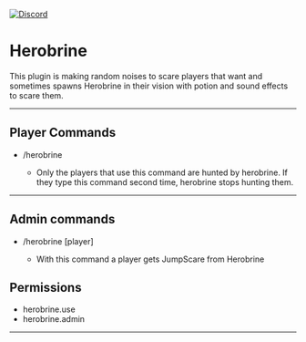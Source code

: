 [![Discord](hthttps://discord.com/api/guilds/858018049105854474/widget.png)](https://discord.gg/tXDETKmdAj)

# Herobrine

This plugin is making random noises to scare players that want and sometimes spawns Herobrine in their vision with potion and sound effects to scare them.

---

## Player Commands

* /herobrine

    * Only the players that use this command are hunted by herobrine. If they type this command second time, herobrine stops hunting them.

---

## Admin commands

* /herobrine [player]

    * With this command a player gets JumpScare from Herobrine

## Permissions 

* herobrine.use
* herobrine.admin

---

